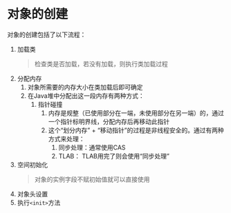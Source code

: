 # 对象的创建 
对象的创建包括了以下流程：
1. 加载类
    > 检查类是否加载，若没有加载，则执行类加载过程
2. 分配内存
    1. 对象所需要的内存大小在类加载后即可确定
    2. 在Java堆中分配出这一段内存有两种方式：
        1. 指针碰撞
            1. 内存是规整（已使用部分在一端，未使用部分在另一端）的，通过一个指针标明界线，分配内存后再移动此指针
            2. 这个“划分内存” + “移动指针”的过程是非线程安全的。通过有两种方式来处理：
                1. 同步处理：通常使用CAS
                2. TLAB： TLAB用完了则会使用“同步处理”
3. 空间初始化
    > 对象的实例字段不赋初始值就可以直接使用
4. 对象头设置
5. 执行`<init>`方法